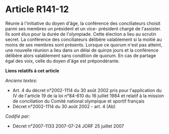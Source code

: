 # Article R141-12

Réunie à l'initiative du doyen d'âge, la conférence des conciliateurs choisit parmi ses membres un président et un vice-
président chargé de l'assister. Ils sont élus pour la durée de l'olympiade. Cette élection a lieu au scrutin secret. La
conférence des conciliateurs délibère valablement si la moitié au moins de ses membres sont présents. Lorsque ce quorum n'est
pas atteint, une nouvelle réunion a lieu dans un délai de quinze jours et la conférence délibère alors valablement sans
condition de quorum. En cas de partage égal des voix, celle du doyen d'âge est prépondérante.

**Liens relatifs à cet article**

_Anciens textes_:

  - Art. 4 du décret n°2002-1114 du 30 août 2002 pris pour l'application du IV de l'article 19 de la loi n°84-610 du 16 juillet 1984 et relatif à la mission de conciliation du Comité national olympique et sportif français
  - Décret n°2002-1114 du 30 août 2002 - art. 4 (Ab)

_Codifié par_:

  - Décret n°2007-1133 2007-07-24 JORF 25 juillet 2007
